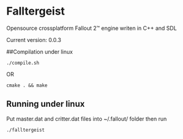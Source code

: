 Falltergeist
============

Opensource crossplatform Fallout 2™ engine writen in C++ and SDL

Current version: 0.0.3

##Compilation under linux
```
./compile.sh
```
OR
```
cmake . && make
```

## Running under linux

Put master.dat and critter.dat files into ~/.fallout/ folder
then run 
```
./falltergeist
```